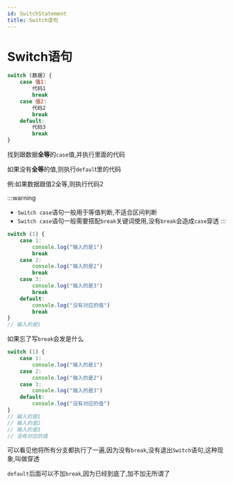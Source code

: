 ```yaml
---
id: SwitchStatement
title: Switch语句
---
```


# Switch语句

```js
switch (数据) {
    case 值1:
        代码1
        break
    case 值2:
        代码2
        break
    default:
        代码3
        break
}
```

找到跟数据**全等**的`case`值,并执行里面的代码

如果没有**全等**的值,则执行`defaul`t里的代码

例:如果数据跟值2全等,则执行代码2

:::warning
* `Switch case`语句一般用于等值判断,不适合区间判断
* `Switch case`语句一般需要搭配`break`关键词使用,没有`break`会造成`case`穿透
:::

```js
switch (1) {
    case 1:
        console.log("输入的是1")
        break
    case 2:
        console.log("输入的是2")
        break
    case 3:
        console.log("输入的是3")
        break
    default:
        console.log("没有对应的值")
        break
}
// 输入的是1
```

如果忘了写`break`会发是什么

```js
switch (1) {
    case 1:
        console.log("输入的是1")
    case 2:
        console.log("输入的是2")
    case 3:
        console.log("输入的是3")
    default:
        console.log("没有对应的值")
}
// 输入的是1
// 输入的是2
// 输入的是3
// 没有对应的值
```

可以看见他将所有分支都执行了一遍,因为没有`break`,没有退出`Switch`语句,这种现象,叫做穿透

`default`后面可以不加`break`,因为已经到底了,加不加无所谓了
